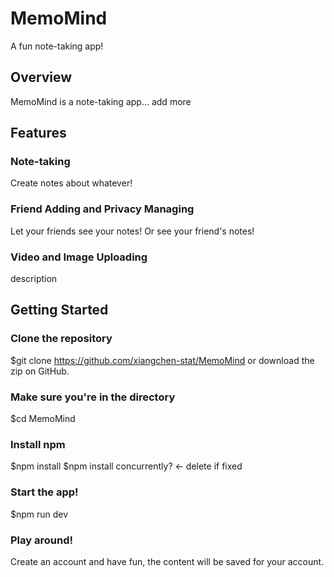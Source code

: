 # MemoMind

A fun note-taking app!

## Overview

MemoMind is a note-taking app... add more

## Features

### Note-taking
Create notes about whatever!

### Friend Adding and Privacy Managing
Let your friends see your notes!
Or see your friend's notes!

### Video and Image Uploading
description

## Getting Started

### Clone the repository 
$git clone https://github.com/xiangchen-stat/MemoMind
or download the zip on GitHub.

### Make sure you're in the directory
$cd MemoMind

### Install npm
$npm install
$npm install concurrently? <- delete if fixed

### Start the app!
$npm run dev

### Play around!
Create an account and have fun, the content will be saved for your account.
